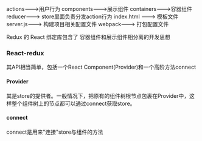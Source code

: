 actions--->用户行为
components--->展示组件
containers--->容器组件
reducer---> store里面负责分发action行为
index.html ---> 模板文件
server.js---> 构建项目相关配置文件
webpack---> 打包配置文件

Redux 的 React 绑定库包含了 容器组件和展示组件相分离的开发思想

### React-redux
其API相当简单，包括一个React Component(Provider)和一个高阶方法connect
#### Provider
其是store的提供者。一般情况下，把原有的组件树根节点包裹在Provider中，这样整个组件树上的节点都可以通过connect获取store。
#### connect
connect是用来"连接"store与组件的方法
